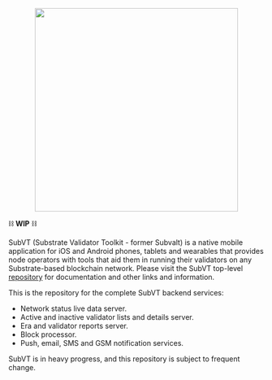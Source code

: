<p align="center">
	<img width="400" src="https://raw.githubusercontent.com/helikon-labs/subvt/main/assets/logo/subvt_logo_blue.png">
</p>

⛓ **WIP** ⛓

SubVT (Substrate Validator Toolkit - former Subvalt) is a native mobile application for iOS and Android phones, tablets and wearables that provides node operators with tools that aid them in running their validators on any Substrate-based blockchain network. Please visit the SubVT top-level [repository](https://github.com/helikon-labs/subvt) for documentation and other links and information.

This is the repository for the complete SubVT backend services:

- Network status live data server.
- Active and inactive validator lists and details server.
- Era and validator reports server.
- Block processor.
- Push, email, SMS and GSM notification services.

SubVT is in heavy progress, and this repository is subject to frequent change.